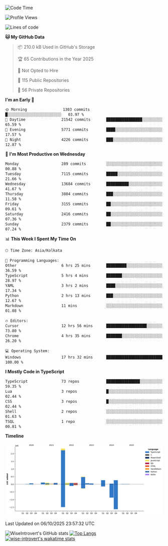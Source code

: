 <!--START_SECTION:waka-->
![Code Time](http://img.shields.io/badge/Code%20Time-4%2C355%20hrs%2050%20mins-blue)

![Profile Views](http://img.shields.io/badge/Profile%20Views-0-blue)

![Lines of code](https://img.shields.io/badge/From%20Hello%20World%20I%27ve%20Written-4.2%20million%20lines%20of%20code-blue)

**🐱 My GitHub Data** 

> 📦 210.0 kB Used in GitHub's Storage 
 > 
> 🏆 65 Contributions in the Year 2025
 > 
> 🚫 Not Opted to Hire
 > 
> 📜 115 Public Repositories 
 > 
> 🔑 56 Private Repositories 
 > 
**I'm an Early 🐤** 

```text
🌞 Morning                1303 commits        █░░░░░░░░░░░░░░░░░░░░░░░░   03.97 % 
🌆 Daytime                21542 commits       ████████████████░░░░░░░░░   65.59 % 
🌃 Evening                5771 commits        ████░░░░░░░░░░░░░░░░░░░░░   17.57 % 
🌙 Night                  4226 commits        ███░░░░░░░░░░░░░░░░░░░░░░   12.87 % 
```
📅 **I'm Most Productive on Wednesday** 

```text
Monday                   289 commits         ░░░░░░░░░░░░░░░░░░░░░░░░░   00.88 % 
Tuesday                  7115 commits        █████░░░░░░░░░░░░░░░░░░░░   21.66 % 
Wednesday                13684 commits       ██████████░░░░░░░░░░░░░░░   41.67 % 
Thursday                 3804 commits        ███░░░░░░░░░░░░░░░░░░░░░░   11.58 % 
Friday                   3155 commits        ██░░░░░░░░░░░░░░░░░░░░░░░   09.61 % 
Saturday                 2416 commits        ██░░░░░░░░░░░░░░░░░░░░░░░   07.36 % 
Sunday                   2379 commits        ██░░░░░░░░░░░░░░░░░░░░░░░   07.24 % 
```


📊 **This Week I Spent My Time On** 

```text
🕑︎ Time Zone: Asia/Kolkata

💬 Programming Languages: 
Other                    6 hrs 25 mins       █████████░░░░░░░░░░░░░░░░   36.59 % 
TypeScript               5 hrs 4 mins        ███████░░░░░░░░░░░░░░░░░░   28.97 % 
YAML                     3 hrs 2 mins        ████░░░░░░░░░░░░░░░░░░░░░   17.34 % 
Python                   2 hrs 13 mins       ███░░░░░░░░░░░░░░░░░░░░░░   12.67 % 
Markdown                 11 mins             ░░░░░░░░░░░░░░░░░░░░░░░░░   01.08 % 

🔥 Editors: 
Cursor                   12 hrs 56 mins      ██████████████████░░░░░░░   73.80 % 
Chrome                   4 hrs 35 mins       ███████░░░░░░░░░░░░░░░░░░   26.20 % 

💻 Operating System: 
Windows                  17 hrs 32 mins      █████████████████████████   100.00 % 
```

**I Mostly Code in TypeScript** 

```text
TypeScript               73 repos            ███████████████░░░░░░░░░░   59.35 % 
Lua                      3 repos             █░░░░░░░░░░░░░░░░░░░░░░░░   02.44 % 
CSS                      3 repos             █░░░░░░░░░░░░░░░░░░░░░░░░   02.44 % 
Shell                    2 repos             ░░░░░░░░░░░░░░░░░░░░░░░░░   01.63 % 
TSQL                     1 repo              ░░░░░░░░░░░░░░░░░░░░░░░░░   00.81 % 
```



**Timeline**

![Lines of Code chart](https://raw.githubusercontent.com/wise-introvert/wise-introvert/master/assets/bar_graph.png)


 Last Updated on 06/10/2025 23:57:32 UTC
<!--END_SECTION:waka-->

![WiseIntrovert's GitHub stats](https://github-readme-stats.vercel.app/api?username=wise-introvert&count_private=true&show_icons=true)
[![Top Langs](https://github-readme-stats.vercel.app/api/top-langs/?username=wise-introvert&langs_count=10)](https://github.com/anuraghazra/github-readme-stats)
[![wise-introvert's wakatime stats](https://github-readme-stats.vercel.app/api/wakatime?username=wiseintrovert)](https://github.com/anuraghazra/github-readme-stats)
